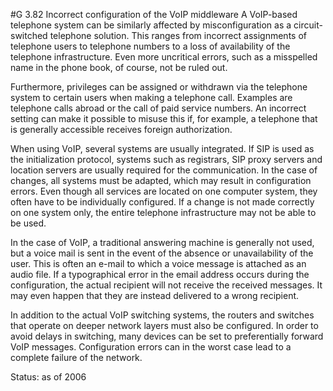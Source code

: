 #G 3.82 Incorrect configuration of the VoIP middleware
A VoIP-based telephone system can be similarly affected by misconfiguration as a circuit-switched telephone solution. This ranges from incorrect assignments of telephone users to telephone numbers to a loss of availability of the telephone infrastructure. Even more uncritical errors, such as a misspelled name in the phone book, of course, not be ruled out.

Furthermore, privileges can be assigned or withdrawn via the telephone system to certain users when making a telephone call. Examples are telephone calls abroad or the call of paid service numbers. An incorrect setting can make it possible to misuse this if, for example, a telephone that is generally accessible receives foreign authorization.

When using VoIP, several systems are usually integrated. If SIP is used as the initialization protocol, systems such as registrars, SIP proxy servers and location servers are usually required for the communication. In the case of changes, all systems must be adapted, which may result in configuration errors. Even though all services are located on one computer system, they often have to be individually configured. If a change is not made correctly on one system only, the entire telephone infrastructure may not be able to be used.

In the case of VoIP, a traditional answering machine is generally not used, but a voice mail is sent in the event of the absence or unavailability of the user. This is often an e-mail to which a voice message is attached as an audio file. If a typographical error in the email address occurs during the configuration, the actual recipient will not receive the received messages. It may even happen that they are instead delivered to a wrong recipient.

In addition to the actual VoIP switching systems, the routers and switches that operate on deeper network layers must also be configured. In order to avoid delays in switching, many devices can be set to preferentially forward VoIP messages. Configuration errors can in the worst case lead to a complete failure of the network.

Status: as of 2006



